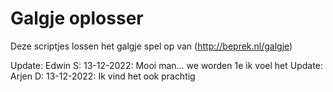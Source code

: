 <h1>Galgje oplosser</h1>

Deze scriptjes lossen het galgje spel op van (http://beprek.nl/galgje)

Update: Edwin S: 13-12-2022:  Mooi man... we worden 1e ik voel het
Update: Arjen D: 13-12-2022: Ik vind het ook prachtig
